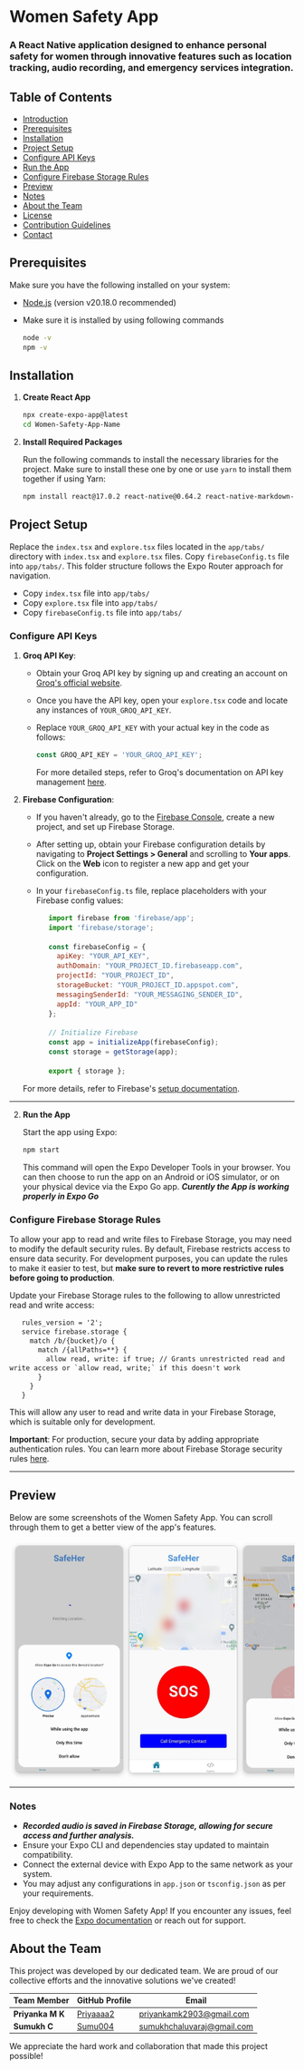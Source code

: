 # Women Safety App
### A React Native application designed to enhance personal safety for women through innovative features such as location tracking, audio recording, and emergency services integration.

## Table of Contents
- [Introduction](#introduction)
- [Prerequisites](#prerequisites)
- [Installation](#installation)
- [Project Setup](#project-setup)
- [Configure API Keys](#configure-api-keys)
- [Run the App](#run-the-app)
- [Configure Firebase Storage Rules](#configure-firebase-storage-rules)
- [Preview](#preview)
- [Notes](#notes)
- [About the Team](#about-the-team)
- [License](#license)
- [Contribution Guidelines](#contribution-guidelines)
- [Contact](#contact)


## Prerequisites

Make sure you have the following installed on your system:
- [Node.js](https://nodejs.org/) (version v20.18.0 recommended)
- Make sure it is installed by using following commands
  
  ```bash
  node -v
  npm -v
  ```

## Installation

1. **Create React App**

   ```bash
   npx create-expo-app@latest
   cd Women-Safety-App-Name
   ```
   
2. **Install Required Packages**

   Run the following commands to install the necessary libraries for the project. Make sure to install these one by one or use `yarn` to install them together if using Yarn:

   ```bash
   npm install react@17.0.2 react-native@0.64.2 react-native-markdown-display@6.1.1 groq-sdk@0.1.1 expo-location@13.1.0 expo-av@10.2.0 axios@0.24.0 firebase@9.1.3 react-native-maps@1.14.0 react-native-webview@13.8.6 react-native-modal@13.0.0
   ```

## Project Setup

   Replace the `index.tsx` and `explore.tsx` files located in the `app/tabs/` directory with `index.tsx` and `explore.tsx` files. Copy `firebaseConfig.ts` file into `app/tabs/`. This folder structure follows the Expo Router approach for navigation.

   - Copy `index.tsx` file into `app/tabs/`
   - Copy `explore.tsx` file into `app/tabs/`
   - Copy `firebaseConfig.ts` file into `app/tabs/`

### Configure API Keys

1. **Groq API Key**:
   - Obtain your Groq API key by signing up and creating an account on [Groq's official website](https://console.groq.com/playground).
   - Once you have the API key, open your `explore.tsx` code and locate any instances of `YOUR_GROQ_API_KEY`.
   - Replace `YOUR_GROQ_API_KEY` with your actual key in the code as follows:

     ```javascript
     const GROQ_API_KEY = 'YOUR_GROQ_API_KEY';
     ```

     For more detailed steps, refer to Groq's documentation on API key management [here](https://groq.dev/docs/getting-started#api-keys).

2. **Firebase Configuration**:
   - If you haven't already, go to the [Firebase Console](https://console.firebase.google.com/), create a new project, and set up Firebase Storage.
   - After setting up, obtain your Firebase configuration details by navigating to **Project Settings > General** and scrolling to **Your apps**. Click on the **Web** icon to register a new app and get your configuration.
   - In your `firebaseConfig.ts` file, replace placeholders with your Firebase config values:

     ```javascript
        import firebase from 'firebase/app';
        import 'firebase/storage';
        
        const firebaseConfig = {
          apiKey: "YOUR_API_KEY",
          authDomain: "YOUR_PROJECT_ID.firebaseapp.com",
          projectId: "YOUR_PROJECT_ID",
          storageBucket: "YOUR_PROJECT_ID.appspot.com",
          messagingSenderId: "YOUR_MESSAGING_SENDER_ID",
          appId: "YOUR_APP_ID"
        };
        
        // Initialize Firebase
        const app = initializeApp(firebaseConfig);
        const storage = getStorage(app);
        
        export { storage };
     ```

   For more details, refer to Firebase's [setup documentation](https://firebase.google.com/docs/web/setup).

---
  

2. **Run the App**

   Start the app using Expo:

   ```bash
   npm start
   ```

   This command will open the Expo Developer Tools in your browser. You can then choose to run the app on an Android or iOS simulator, or on your physical device via the Expo Go app. 
   ***Curently the App is working properly in Expo Go***

### Configure Firebase Storage Rules

To allow your app to read and write files to Firebase Storage, you may need to modify the default security rules. By default, Firebase restricts access to ensure data security. For development purposes, you can update the rules to make it easier to test, but **make sure to revert to more restrictive rules before going to production**.

Update your Firebase Storage rules to the following to allow unrestricted read and write access: 

```plaintext
   rules_version = '2';
   service firebase.storage {
     match /b/{bucket}/o {
       match /{allPaths=**} {
         allow read, write: if true; // Grants unrestricted read and write access or `allow read, write;` if this doesn't work
       }
     }
   }
  ```

   This will allow any user to read and write data in your Firebase Storage, which is suitable only for development.

 **Important**: For production, secure your data by adding appropriate authentication rules. You can learn more about Firebase Storage security rules [here](https://firebase.google.com/docs/rules).


---

## Preview

Below are some screenshots of the Women Safety App. You can scroll through them to get a better view of the app's features.


<div style="display: flex; overflow-x: auto; white-space: nowrap; padding: 10px;">
  <img src="assets/images/screenshot1.jpg" alt="Screenshot 1" style="display: inline-block; width: auto; height: 400px; object-fit: cover; margin-right: 10px; border: 1px solid #ccc; border-radius: 8px; box-shadow: 0 2px 8px rgba(0, 0, 0, 0.2);" />
  <img src="assets/images/screenshot2.jpg" alt="Screenshot 2" style="display: inline-block; width: auto; height: 400px; object-fit: cover; margin-right: 10px; border: 1px solid #ccc; border-radius: 8px; box-shadow: 0 2px 8px rgba(0, 0, 0, 0.2);" />
  <img src="assets/images/screenshot3.jpg" alt="Screenshot 3" style="display: inline-block; width: auto; height: 400px; object-fit: cover; margin-right: 10px; border: 1px solid #ccc; border-radius: 8px; box-shadow: 0 2px 8px rgba(0, 0, 0, 0.2);" />
  <img src="assets/images/screenshot4.jpg" alt="Screenshot 4" style="display: inline-block; width: auto; height: 400px; object-fit: cover; margin-right: 10px; border: 1px solid #ccc; border-radius: 8px; box-shadow: 0 2px 8px rgba(0, 0, 0, 0.2);" />
  <img src="assets/images/screenshot5.jpg" alt="Screenshot 5" style="display: inline-block; width: auto; height: 400px; object-fit: cover; margin-right: 10px; border: 1px solid #ccc; border-radius: 8px; box-shadow: 0 2px 8px rgba(0, 0, 0, 0.2);" />
  <img src="assets/images/screenshot6.jpg" alt="Screenshot 6" style="display: inline-block; width: auto; height: 400px; object-fit: cover; margin-right: 10px; border: 1px solid #ccc; border-radius: 8px; box-shadow: 0 2px 8px rgba(0, 0, 0, 0.2);" />
  <img src="assets/images/screenshot7.jpg" alt="Screenshot 7" style="display: inline-block; width: auto; height: 400px; object-fit: cover; margin-right: 10px; border: 1px solid #ccc; border-radius: 8px; box-shadow: 0 2px 8px rgba(0, 0, 0, 0.2);" />
</div>

---

### Notes

- ***Recorded audio is saved in Firebase Storage, allowing for secure access and further analysis.***
- Ensure your Expo CLI and dependencies stay updated to maintain compatibility.
- Connect the external device with Expo App to the same network as your system.
- You may adjust any configurations in `app.json` or `tsconfig.json` as per your requirements.

Enjoy developing with Women Safety App! If you encounter any issues, feel free to check the [Expo documentation](https://docs.expo.dev/) or reach out for support.

## About the Team

This project was developed by our dedicated team. We are proud of our collective efforts and the innovative solutions we've created!

| Team Member         | GitHub Profile                                           | Email                        |
|---------------------|----------------------------------------------------------|------------------------------|
| **Priyanka M K**    | [Priyaaaa2](https://github.com/Priyaaaa2)                | priyankamk2903@gmail.com     |
| **Sumukh C**        | [Sumu004](https://github.com/Sumu004)                    | sumukhchaluvaraj@gmail.com   |

We appreciate the hard work and collaboration that made this project possible!
